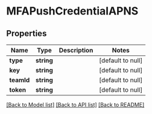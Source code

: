 # MFAPushCredentialAPNS

## Properties
Name | Type | Description | Notes
------------ | ------------- | ------------- | -------------
**type** | **string** |  | [default to null]
**key** | **string** |  | [default to null]
**teamId** | **string** |  | [default to null]
**token** | **string** |  | [default to null]

[[Back to Model list]](../README.md#documentation-for-models) [[Back to API list]](../README.md#documentation-for-api-endpoints) [[Back to README]](../README.md)


